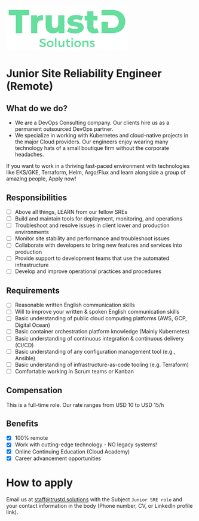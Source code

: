 # ![TrustD.Solutions](../images/logo-no-bg.png)

# Junior Site Reliability Engineer (Remote)

## What do we do?
- We are a DevOps Consulting company. Our clients hire us as a permanent outsourced DevOps partner.
- We specialize in working with Kubernetes and cloud-native projects in the major Cloud providers. Our engineers enjoy wearing many technology hats of a small boutique firm without the corporate headaches.

If you want to work in a thriving fast-paced environment with technologies like EKS/GKE, Terraform, Helm, Argo/Flux and learn alongside a group of amazing people, Apply now!

## Responsibilities
- [ ] Above all things, LEARN from our fellow SREs
- [ ] Build and maintain tools for deployment, monitoring, and operations
- [ ] Troubleshoot and resolve issues in client lower and production environments
- [ ] Monitor site stability and performance and troubleshoot issues
- [ ] Collaborate with developers to bring new features and services into production
- [ ] Provide support to development teams that use the automated infrastructure
- [ ] Develop and improve operational practices and procedures

## Requirements
- [ ] Reasonable written English communication skills
- [ ] Will to improve your written & spoken English communication skills
- [ ] Basic understanding of public cloud computing platforms (AWS, GCP, Digital Ocean)
- [ ] Basic container orchestration platform knowledge (Mainly Kubernetes)
- [ ] Basic understanding of continuous integration & continuous delivery (CI/CD)
- [ ] Basic understanding of any configuration management tool (e.g., Ansible)
- [ ] Basic understanding of infrastructure-as-code tooling (e.g. Terraform)
- [ ] Comfortable working in Scrum teams or Kanban

## Compensation

This is a full-time role. Our rate ranges from USD 10 to USD 15/h

## Benefits
- [x] 100% remote
- [x] Work with cutting-edge technology - NO legacy systems!
- [x] Online Continuing Education (Cloud Academy)
- [x] Career advancement opportunities

# How to apply
Email us at staff@trustd.solutions with the Subject `Junior SRE role` and your contact information in the body (Phone number, CV, or LinkedIn profile link).
